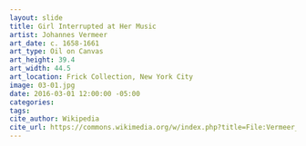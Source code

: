 ```yaml
---
layout: slide
title: Girl Interrupted at Her Music
artist: Johannes Vermeer
art_date: c. 1658-1661
art_type: Oil on Canvas
art_height: 39.4
art_width: 44.5
art_location: Frick Collection, New York City
image: 03-01.jpg
date: 2016-03-01 12:00:00 -05:00
categories:
tags:
cite_author: Wikipedia
cite_url: https://commons.wikimedia.org/w/index.php?title=File:Vermeer_Girl_Interrupted_at_Her_Music.jpg&oldid=153203540
---
```

